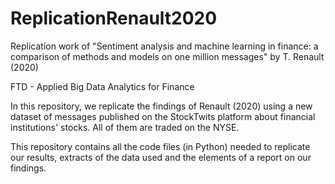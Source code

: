 # ReplicationRenault2020
Replication work of "Sentiment analysis and machine learning in finance: a comparison of methods and models on one million messages" by T. Renault (2020)

FTD - Applied Big Data Analytics for Finance


In this repository, we replicate the findings of Renault (2020) using a new dataset of messages published on the StockTwits platform about financial institutions' stocks. All of them are traded on the NYSE.

This repository contains all the code files (in Python) needed to replicate our results, extracts of the data used and the elements of a report on our findings. 


 
